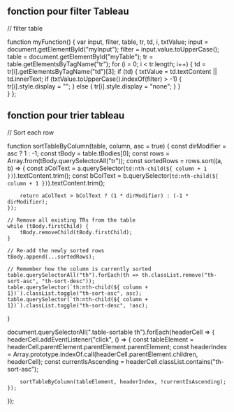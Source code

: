 ## fonction pour filter Tableau

// filter table

function myFunction() {
    var input, filter, table, tr, td, i, txtValue;
    input = document.getElementById("myInput");
    filter = input.value.toUpperCase();
    table = document.getElementById("myTable");
    tr = table.getElementsByTagName("tr");
    for (i = 0; i < tr.length; i++) {
      td = tr[i].getElementsByTagName("td")[3];
      if (td) {
        txtValue = td.textContent || td.innerText;
        if (txtValue.toUpperCase().indexOf(filter) > -1) {
          tr[i].style.display = "";
        } else {
          tr[i].style.display = "none";
        }
      }       
    }
  };

  ## fonction pour trier tableau

  // Sort each row

function sortTableByColumn(table, column, asc = true) {
    const dirModifier = asc ? 1 : -1;
    const tBody = table.tBodies[0];
    const rows = Array.from(tBody.querySelectorAll("tr"));
    const sortedRows = rows.sort((a, b) => {
        const aColText = a.querySelector(`td:nth-child(${ column + 1 })`).textContent.trim();
        const bColText = b.querySelector(`td:nth-child(${ column + 1 })`).textContent.trim();

        return aColText > bColText ? (1 * dirModifier) : (-1 * dirModifier);
    });

    // Remove all existing TRs from the table
    while (tBody.firstChild) {
        tBody.removeChild(tBody.firstChild);
    }

    // Re-add the newly sorted rows
    tBody.append(...sortedRows);

    // Remember how the column is currently sorted
    table.querySelectorAll("th").forEach(th => th.classList.remove("th-sort-asc", "th-sort-desc"));
    table.querySelector(`th:nth-child(${ column + 1})`).classList.toggle("th-sort-asc", asc);
    table.querySelector(`th:nth-child(${ column + 1})`).classList.toggle("th-sort-desc", !asc);
}

document.querySelectorAll(".table-sortable th").forEach(headerCell => {
    headerCell.addEventListener("click", () => {
        const tableElement = headerCell.parentElement.parentElement.parentElement;
        const headerIndex = Array.prototype.indexOf.call(headerCell.parentElement.children, headerCell);
        const currentIsAscending = headerCell.classList.contains("th-sort-asc");

        sortTableByColumn(tableElement, headerIndex, !currentIsAscending);
    });
});
